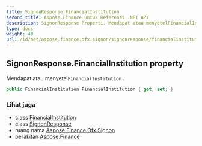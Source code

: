 ```yaml
---
title: SignonResponse.FinancialInstitution
second_title: Aspose.Finance untuk Referensi .NET API
description: SignonResponse Properti. Mendapat atau menyetelFinancialInstitution .
type: docs
weight: 40
url: /id/net/aspose.finance.ofx.signon/signonresponse/financialinstitution/
---
```

## SignonResponse.FinancialInstitution property

Mendapat atau menyetel`FinancialInstitution` .

```csharp
public FinancialInstitution FinancialInstitution { get; set; }
```

### Lihat juga

* class [FinancialInstitution](../../financialinstitution/)
* class [SignonResponse](../)
* ruang nama [Aspose.Finance.Ofx.Signon](../../signonresponse/)
* perakitan [Aspose.Finance](../../../)


